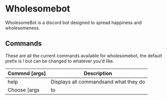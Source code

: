 # Wholesomebot
WholesomeBot is a discord bot designed to spread happiness and wholesomeness.

## Commands
These are all the current commands available for wholesomebot, the default prefix is ! but can be changed to whatever you'd like.

|Commnd [args]|Description|
| ------------------------- | ------------- |
|help|Displays all commandsand what they do|
|Choose [args | to | choose]| wholeosmebot will randomly choose one of the options you provide split using | eg. !choose yes | no | maybe
